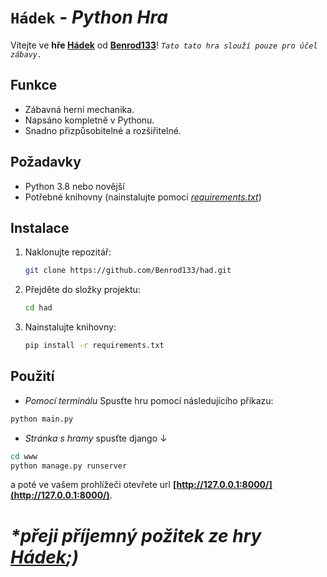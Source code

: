 # `Hádek` - _Python Hra_

Vítejte ve **hře [Hádek](https://github.com/Benrod133/had)** od **[Benrod133](https://github.com/Benrod133/)**! _`Tato tato hra slouží pouze pro účel zábavy.`_

## Funkce

- Zábavná herní mechanika.
- Napsáno kompletně v Pythonu.
- Snadno přizpůsobitelné a rozšiřitelné.

## Požadavky

- Python 3.8 nebo novější
- Potřebné knihovny (nainstalujte pomocí _[requirements.txt](https://github.com/Benrod133/had/blob/main/requirements.txt)_)

## Instalace

1. Naklonujte repozitář:
    ```bash
    git clone https://github.com/Benrod133/had.git
    ```
2. Přejděte do složky projektu:
    ```bash
    cd had
    ```
3. Nainstalujte knihovny:
    ```bash
    pip install -r requirements.txt
    ```

## Použití

- _Pomocí terminálu_ Spusťte hru pomocí následujícího příkazu:
```bash
python main.py
```
- _Stránka s hramy_ spusťte django ↓
```bash
cd www
python manage.py runserver
```
a poté ve vašem prohlížeči otevřete url **[http://127.0.0.1:8000/](http://127.0.0.1:8000/)**.

# _*přeji příjemný požitek ze hry [Hádek](https://github.com/Benrod133/had);)_
